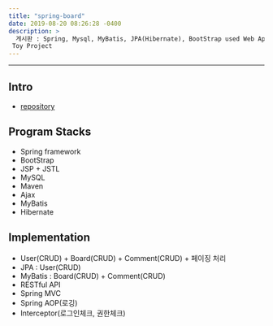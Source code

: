 ```yaml
---
title: "spring-board"
date: 2019-08-20 08:26:28 -0400
description: >
  게시판 : Spring, Mysql, MyBatis, JPA(Hibernate), BootStrap used Web Application
 Toy Project
---
```

---

## Intro
- [repository]

## Program Stacks
- Spring framework
- BootStrap
- JSP + JSTL
- MySQL
- Maven
- Ajax
- MyBatis
- Hibernate

## Implementation
- User(CRUD) + Board(CRUD) + Comment(CRUD) + 페이징 처리
- JPA : User(CRUD)
- MyBatis : Board(CRUD) + Comment(CRUD)
- RESTful API
- Spring MVC
- Spring AOP(로깅)
- Interceptor(로그인체크, 권한체크)

[repository]: https://github.com/blackjayH/spring-board
